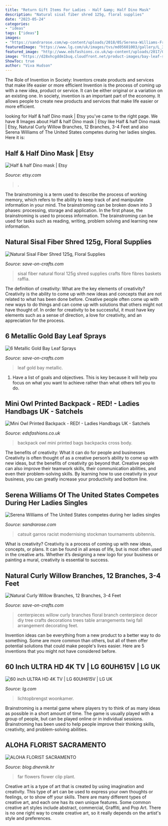 ```yaml
---
title: "Return Gift Items For Ladies - Half &amp; Half Dino Mask"
description: "Natural sisal fiber shred 125g, floral supplies"
date: "2023-05-24"
categories:
- "ideas"
tags: ["ideas"]
images:
- "https://sandrarose.com/wp-content/uploads/2018/05/Serena-Williams-French-Open-1-GettyImages.jpg"
featuredImage: "https://www.lg.com/uk/images/tvs/md05601003/gallery/L_3_dd.jpg"
featured_image: "http://www.edsfashions.co.uk/wp-content/uploads/2017/05/owl-printed-backpack-55985-1.jpg"
image: "https://d28xhcgddm1buq.cloudfront.net/product-images/bay-leaf-spray-gold-19-4-A.jpg"
ShowToc: true
author: "Viva Hudson"
---
```



The Role of Invention in Society: Inventors create products and services that make life easier or more efficient
Invention is the process of coming up with a new idea, product or service. It can be either original or a variation on an existing one. In society, invention is an important part of the economy. It allows people to create new products and services that make life easier or more efficient.

	

		
looking for Half &amp; half Dino mask | Etsy you've came to the right page. We have 8 Images about Half &amp; half Dino mask | Etsy like Half &amp; half Dino mask | Etsy, Natural Curly Willow Branches, 12 Branches, 3-4 Feet and also Serena Williams of The United States competes during her ladies singles. Here it is:
		
    
## Half &amp; Half Dino Mask | Etsy

<img loading=lazy src="https://i.etsystatic.com/25951930/r/il/298144/3277170355/il_1588xN.3277170355_bhp8.jpg" onerror="this.onerror=null;this.src='https://tse1.mm.bing.net/th?id=OIP.KJFfNuEq1lrAAj1Ms3ZtPAHaJ3&amp;pid=15.1';" alt="Half &amp; half Dino mask | Etsy">

_Source: etsy.com_

>. 

	

The brainstroming is a term used to describe the process of working memory, which refers to the ability to keep track of and manipulate information in your mind. The brainstroming can be broken down into 3 phases: processing, storage and application. In the first phase, the brainstroming is used to process information. The brainstroming can be used for tasks such as reading, writing, problem solving and learning new information.

    
## Natural Sisal Fiber Shred 125g, Floral Supplies

<img loading=lazy src="https://d28xhcgddm1buq.cloudfront.net/product-images/sisal-fiber-125g-natural-1.jpg" onerror="this.onerror=null;this.src='https://tse2.mm.bing.net/th?id=OIP.BzsQZBbcoeygnPTRyHjRyAHaLH&amp;pid=15.1';" alt="Natural Sisal Fiber Shred 125g, Floral Supplies">

_Source: save-on-crafts.com_

>sisal fiber natural floral 125g shred supplies crafts fibre fibres baskets raffia. 

	

The definition of creativity: What are the key elements of creativity?
Creativity is the ability to come up with new ideas and concepts that are not related to what has been done before. Creative people often come up with new ways to do things and can come up with solutions that others might not have thought of. In order for creativity to be successful, it must have key elements such as a sense of direction, a love for creativity, and an appreciation for the process.

    
## 6 Metallic Gold Bay Leaf Sprays

<img loading=lazy src="https://d28xhcgddm1buq.cloudfront.net/product-images/bay-leaf-spray-gold-19-4-A.jpg" onerror="this.onerror=null;this.src='https://tse4.mm.bing.net/th?id=OIP.xJqhyCPzXaGgD7WXxRIVKQHaLH&amp;pid=15.1';" alt="6 Metallic Gold Bay Leaf Sprays">

_Source: save-on-crafts.com_

>leaf gold bay metallic. 

	

1. Have a list of goals and objectives. This is key because it will help you focus on what you want to achieve rather than what others tell you to do.

    
## Mini Owl Printed Backpack - RED! - Ladies Handbags UK - Satchels

<img loading=lazy src="http://www.edsfashions.co.uk/wp-content/uploads/2017/05/owl-printed-backpack-55985-1.jpg" onerror="this.onerror=null;this.src='https://tse3.mm.bing.net/th?id=OIP.tVi_EUKsma352ULLptafxgHaLH&amp;pid=15.1';" alt="Mini Owl Printed Backpack - RED! - Ladies Handbags UK - Satchels">

_Source: edsfashions.co.uk_

>backpack owl mini printed bags backpacks cross body. 

	

The benefits of creativity: What it can do for people and businesses
Creativity is often thought of as a creative person’s ability to come up with new ideas, but the benefits of creativity go beyond that. Creative people can also improve their teamwork skills, their communication abilities, and even their problem-solving skills. By learning how to use creativity in your business, you can greatly increase your productivity and bottom line.

    
## Serena Williams Of The United States Competes During Her Ladies Singles

<img loading=lazy src="https://sandrarose.com/wp-content/uploads/2018/05/Serena-Williams-French-Open-1-GettyImages.jpg" onerror="this.onerror=null;this.src='https://tse4.mm.bing.net/th?id=OIP.IrFN7nMDuLPCS8laG3HO_AHaLH&amp;pid=15.1';" alt="Serena Williams of The United States competes during her ladies singles">

_Source: sandrarose.com_

>catsuit garros racist modernising stockman tournaments ubitennis. 

	

What is creativity?
Creativity is a process of coming up with new ideas, concepts, or plans. It can be found in all areas of life, but is most often used in the creative arts. Whether it’s designing a new logo for your business or painting a mural, creativity is essential to success.

    
## Natural Curly Willow Branches, 12 Branches, 3-4 Feet

<img loading=lazy src="https://d28xhcgddm1buq.cloudfront.net/product-images/curly-willow-branches-12-branches-bunch-natural-4-5-feet-9.jpg" onerror="this.onerror=null;this.src='https://tse2.mm.bing.net/th?id=OIP.xdeSg4aKPgzxCGRozjVcpgHaLH&amp;pid=15.1';" alt="Natural Curly Willow Branches, 12 Branches, 3-4 Feet">

_Source: save-on-crafts.com_

>centerpieces willow curly branches floral branch centerpiece decor diy tree crafts decorations trees table arrangements twig fall arrangement decorating feet. 

	

Invention ideas can be everything from a new product to a better way to do something. Some are more common than others, but all of them offer potential solutions that could make people's lives easier. Here are 5 inventions that you might not have considered before.

    
## 60 Inch ULTRA HD 4K TV | LG 60UH615V | LG UK

<img loading=lazy src="https://www.lg.com/uk/images/tvs/md05601003/gallery/L_3_dd.jpg" onerror="this.onerror=null;this.src='https://tse2.mm.bing.net/th?id=OIP.NEfD0bQKIUqeKFmj7rSGBwHaEW&amp;pid=15.1';" alt="60 inch ULTRA HD 4K TV | LG 60UH615V | LG UK">

_Source: lg.com_

>lichtopbrengst woonkamer. 

	

Brainstroming is a mental game where players try to think of as many ideas as possible in a short amount of time. The game is usually played with a group of people, but can be played online or in individual sessions. Brainstroming has been used to help people improve their thinking skills, creativity, and problem-solving abilities.

    
## ALOHA FLORIST SACRAMENTO

<img loading=lazy src="http://bit.ly/oJMP15" onerror="this.onerror=null;this.src='https://tse2.mm.bing.net/th?id=OIP.Nmh62_TcLCWXZNsf9Tqs3wHaFB&amp;pid=15.1';" alt="ALOHA FLORIST SACRAMENTO">

_Source: blog.dnevnik.hr_

>far flowers flower clip plant. 

	

Creative art is a type of art that is created by using imagination and creativity. This type of art can be used to express your own thoughts or feelings, or to show off your skills. There are many different types of creative art, and each one has its own unique features. Some common creative art styles include abstract, commercial, Graffiti, and Pop Art. There is no one right way to create creative art, so it really depends on the artist's style and preferences.

